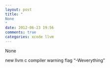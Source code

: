 ```yaml
---
layout: post
title: "
None
"
date: 2012-06-23 19:56
comments: true
categories: xcode llvm
---
```


None


new llvm c compiler warning flag “-Weverything”

